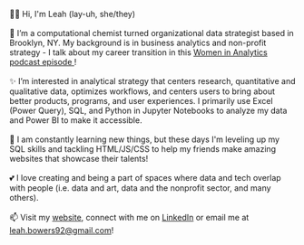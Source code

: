 👋🏼 Hi, I'm Leah (lay-uh, she/they)
<br>
<br>
🔷 I’m a computational chemist turned organizational data strategist based in Brooklyn, NY. My background is in business analytics and non-profit strategy - I talk about my career transition in this <a href = "https://www.womeninanalytics.com/podcast-episodes/ep12" target="_blank"> Women in Analytics podcast episode </a>!
<br>
<br>
✨ I’m interested in analytical strategy that centers research, quantitative and qualitative data, optimizes workflows, and centers users to bring about better products, programs, and user experiences. I primarily use Excel (Power Query), SQL, and Python in Jupyter Notebooks to analyze my data and Power BI to make it accessible.
<br>
<br>
🌱 I am constantly learning new things, but these days I'm leveling up my SQL skills and tackling HTML/JS/CSS to help my friends make amazing websites that showcase their talents!
<br>
<br>
💕 I love creating and being a part of spaces where data and tech overlap with people (i.e. data and art, data and the nonprofit sector, and many others).
<br>
<br>
📫 Visit my <a href= "https://www.leahmrbowers.com/" target="_blank">website</a>, connect with me on <a href="https://www.linkedin.com/in/lmrb/" target="_blank">LinkedIn</a> or email me at leah.bowers92@gmail.com! 

